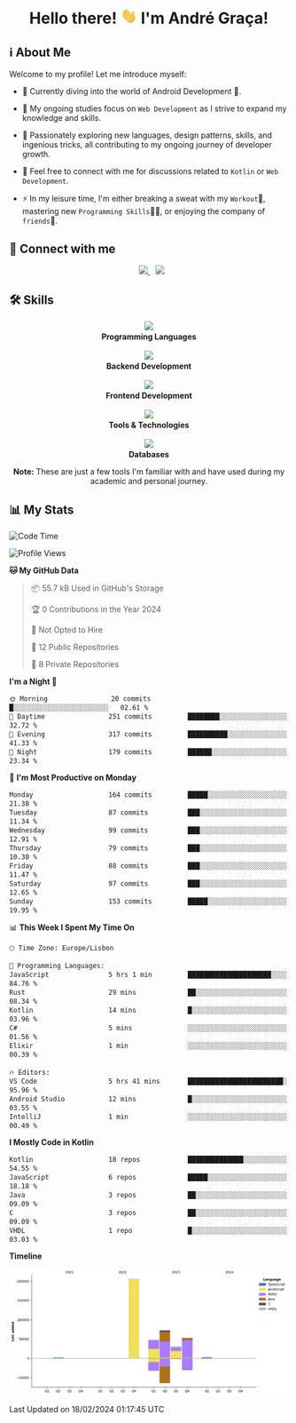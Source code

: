 <h1 align="center">Hello there! <img src="https://raw.githubusercontent.com/ABSphreak/ABSphreak/master/gifs/Hi.gif" width="30"> I'm André Graça!</h1>

## ℹ️ About Me

Welcome to my profile! Let me introduce myself:

- 🔭 Currently diving into the world of Android Development 📱.

- 🌱 My ongoing studies focus on `Web Development` as I strive to expand my knowledge and skills.
 
- 🚀 Passionately exploring new languages, design patterns, skills, and ingenious tricks, all contributing to my ongoing journey of developer growth.

- 💬 Feel free to connect with me for discussions related to `Kotlin` or `Web Development`.

- ⚡ In my leisure time, I'm either breaking a sweat with my `Workout`💪, mastering new `Programming Skills`👨‍💻, or enjoying the company of `friends`👥.

## 🤝 Connect with me

<p align="center">
  <a style="margin-left: 10px;" target="_blank" href="mailto:sindrome.gracinha@gmail.com">
    <img width="50px" src="https://play-lh.googleusercontent.com/KSuaRLiI_FlDP8cM4MzJ23ml3og5Hxb9AapaGTMZ2GgR103mvJ3AAnoOFz1yheeQBBI">
  </a>
  <a style="margin-left: 10px;" target="_blank" href="https://twitter.com/Andre_Graca3">
    <img src="https://skillicons.dev/icons?i=twitter">
  </a>
</p>

## 🛠️ Skills

<div align="center">
  <p align="center">
    <img src="https://skillicons.dev/icons?i=kotlin,java,js,ts,python,c&perline=6" /><br/>
    <b>Programming Languages</b><br/><br/>
    <img src="https://skillicons.dev/icons?i=spring,nodejs,express&perline=5" /><br/>
    <b>Backend Development</b><br/><br/>
    <img src="https://skillicons.dev/icons?i=react,nextjs,html,css,bootstrap,tailwind&perline=6" /><br/>
    <b>Frontend Development</b><br/><br/>
    <img src="https://skillicons.dev/icons?i=docker,linux,bash,git,github,androidstudio,jenkins,postman&perline=9" /><br/>
    <b>Tools & Technologies</b><br/><br/>
    <img src="https://skillicons.dev/icons?i=postgres,mongodb&perline=2" /><br/>
    <b>Databases</b>
  </p> 
  <p align="center"><b>Note:</b> These are just a few tools I'm familiar with and have used during my academic and personal journey.</p>
</div>

## 📊 My Stats

<!--START_SECTION:waka-->
![Code Time](http://img.shields.io/badge/Code%20Time-676%20hrs%2013%20mins-blue)

![Profile Views](http://img.shields.io/badge/Profile%20Views-8-blue)

**🐱 My GitHub Data** 

> 📦 55.7 kB Used in GitHub's Storage 
 > 
> 🏆 0 Contributions in the Year 2024
 > 
> 🚫 Not Opted to Hire
 > 
> 📜 12 Public Repositories 
 > 
> 🔑 8 Private Repositories 
 > 
**I'm a Night 🦉** 

```text
🌞 Morning                20 commits          █░░░░░░░░░░░░░░░░░░░░░░░░   02.61 % 
🌆 Daytime                251 commits         ████████░░░░░░░░░░░░░░░░░   32.72 % 
🌃 Evening                317 commits         ██████████░░░░░░░░░░░░░░░   41.33 % 
🌙 Night                  179 commits         ██████░░░░░░░░░░░░░░░░░░░   23.34 % 
```
📅 **I'm Most Productive on Monday** 

```text
Monday                   164 commits         █████░░░░░░░░░░░░░░░░░░░░   21.38 % 
Tuesday                  87 commits          ███░░░░░░░░░░░░░░░░░░░░░░   11.34 % 
Wednesday                99 commits          ███░░░░░░░░░░░░░░░░░░░░░░   12.91 % 
Thursday                 79 commits          ███░░░░░░░░░░░░░░░░░░░░░░   10.30 % 
Friday                   88 commits          ███░░░░░░░░░░░░░░░░░░░░░░   11.47 % 
Saturday                 97 commits          ███░░░░░░░░░░░░░░░░░░░░░░   12.65 % 
Sunday                   153 commits         █████░░░░░░░░░░░░░░░░░░░░   19.95 % 
```


📊 **This Week I Spent My Time On** 

```text
🕑︎ Time Zone: Europe/Lisbon

💬 Programming Languages: 
JavaScript               5 hrs 1 min         █████████████████████░░░░   84.76 % 
Rust                     29 mins             ██░░░░░░░░░░░░░░░░░░░░░░░   08.34 % 
Kotlin                   14 mins             █░░░░░░░░░░░░░░░░░░░░░░░░   03.96 % 
C#                       5 mins              ░░░░░░░░░░░░░░░░░░░░░░░░░   01.56 % 
Elixir                   1 min               ░░░░░░░░░░░░░░░░░░░░░░░░░   00.39 % 

🔥 Editors: 
VS Code                  5 hrs 41 mins       ████████████████████████░   95.96 % 
Android Studio           12 mins             █░░░░░░░░░░░░░░░░░░░░░░░░   03.55 % 
IntelliJ                 1 min               ░░░░░░░░░░░░░░░░░░░░░░░░░   00.49 % 
```

**I Mostly Code in Kotlin** 

```text
Kotlin                   18 repos            ██████████████░░░░░░░░░░░   54.55 % 
JavaScript               6 repos             █████░░░░░░░░░░░░░░░░░░░░   18.18 % 
Java                     3 repos             ██░░░░░░░░░░░░░░░░░░░░░░░   09.09 % 
C                        3 repos             ██░░░░░░░░░░░░░░░░░░░░░░░   09.09 % 
VHDL                     1 repo              █░░░░░░░░░░░░░░░░░░░░░░░░   03.03 % 
```



**Timeline**

![Lines of Code chart](https://raw.githubusercontent.com/AndreGraca3/AndreGraca3/main/assets/bar_graph.png)


 Last Updated on 18/02/2024 01:17:45 UTC
<!--END_SECTION:waka-->
